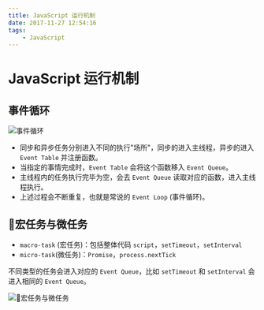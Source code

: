 ```yaml
---
title: JavaScript 运行机制
date: 2017-11-27 12:54:16
tags: 
    - JavaScript
---
```

# JavaScript 运行机制

## 事件循环

![事件循环](http://cdn.shianqi.com/20171126230612_rKQKQd_Screenshot.png)

* 同步和异步任务分别进入不同的执行"场所"，同步的进入主线程，异步的进入 `Event Table` 并注册函数。
* 当指定的事情完成时，`Event Table` 会将这个函数移入 `Event Queue`。
* 主线程内的任务执行完毕为空，会去 `Event Queue` 读取对应的函数，进入主线程执行。
* 上述过程会不断重复，也就是常说的 `Event Loop` (事件循环)。

## 宏任务与微任务

* `macro-task` (宏任务)：包括整体代码 `script`，`setTimeout`，`setInterval`
* `micro-task`(微任务)：`Promise`，`process.nextTick`

不同类型的任务会进入对应的 `Event Queue`，比如 `setTimeout` 和 `setInterval` 会进入相同的 `Event Queue`。

![宏任务与微任务](http://cdn.shianqi.com/20171126231323_oeLxNy_Screenshot.png)